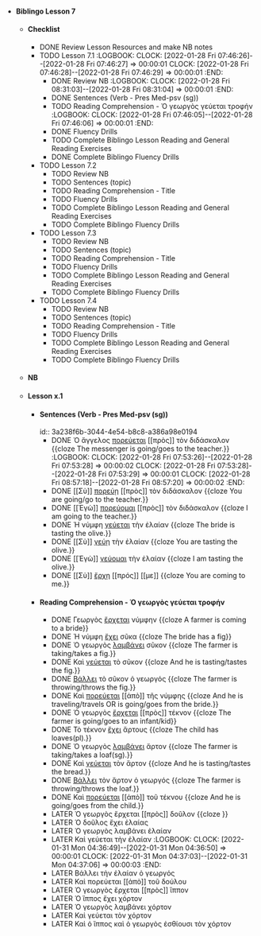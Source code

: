 - #### Biblingo Lesson 7
	- #### Checklist
		- DONE Review Lesson Resources and make NB notes
		- TODO Lesson 7.1
		  :LOGBOOK:
		  CLOCK: [2022-01-28 Fri 07:46:26]--[2022-01-28 Fri 07:46:27] =>  00:00:01
		  CLOCK: [2022-01-28 Fri 07:46:28]--[2022-01-28 Fri 07:46:29] =>  00:00:01
		  :END:
			- DONE Review NB
			  :LOGBOOK:
			  CLOCK: [2022-01-28 Fri 08:31:03]--[2022-01-28 Fri 08:31:04] =>  00:00:01
			  :END:
			- DONE Sentences (Verb - Pres Med-psv (sg))
			- TODO Reading Comprehension - Ὁ γεωργὸς γεύεται τροφήν
			  :LOGBOOK:
			  CLOCK: [2022-01-28 Fri 07:46:05]--[2022-01-28 Fri 07:46:06] =>  00:00:01
			  :END:
			- DONE Fluency Drills
			- TODO Complete Biblingo Lesson Reading and General Reading Exercises
			- DONE Complete Biblingo Fluency Drills
		- TODO Lesson 7.2
			- TODO Review NB
			- TODO Sentences (topic)
			- TODO Reading Comprehension - Title
			- TODO Fluency Drills
			- TODO Complete Biblingo Lesson Reading and General Reading Exercises
			- TODO Complete Biblingo Fluency Drills
		- TODO Lesson 7.3
			- TODO Review NB
			- TODO Sentences (topic)
			- TODO Reading Comprehension - Title
			- TODO Fluency Drills
			- TODO Complete Biblingo Lesson Reading and General Reading Exercises
			- TODO Complete Biblingo Fluency Drills
		- TODO Lesson 7.4
			- TODO Review NB
			- TODO Sentences (topic)
			- TODO Reading Comprehension - Title
			- TODO Fluency Drills
			- TODO Complete Biblingo Lesson Reading and General Reading Exercises
			- TODO Complete Biblingo Fluency Drills
	- #### NB
	- #### Lesson x.1
		- #### Sentences (Verb - Pres Med-psv (sg))
		  id:: 3a238f6b-3044-4e54-b8c8-a386a98e0194
			- DONE Ὁ ἄγγελος [πορεύεται]([[Pres-MidPas-Ind]]) [[πρὸς]] τὸν διδάσκαλον {{cloze The messenger is going/goes to the teacher.}}
			  :LOGBOOK:
			  CLOCK: [2022-01-28 Fri 07:53:26]--[2022-01-28 Fri 07:53:28] =>  00:00:02
			  CLOCK: [2022-01-28 Fri 07:53:28]--[2022-01-28 Fri 07:53:29] =>  00:00:01
			  CLOCK: [2022-01-28 Fri 08:57:18]--[2022-01-28 Fri 08:57:20] =>  00:00:02
			  :END:
			- DONE [[Σὺ]] [πορεύῃ]([[Pres-MidPas-Ind]]) [[πρὸς]] τὸν διδάσκαλον {{cloze You are going/go to the teacher.}}
			- DONE [[Ἐγὼ]] [πορεύομαι]([[Pres-MidPas-Ind]]) [[πρὸς]] τὸν διδάσκαλον {{cloze I am going to the teacher.}}
			- DONE Ἡ νύμφη [γεύεται]([[Pres-MidPas-Ind]]) τὴν ἐλαίαν {{cloze The bride is tasting the olive.}}
			- DONE [[Σὺ]] [γεύῃ]([[Pres-MidPas-Ind]]) τὴν ἐλαίαν {{cloze You are tasting the olive.}}
			- DONE [[Ἐγὼ]] [γεύομαι]([[Pres-MidPas-Ind]]) τὴν ἐλαίαν {{cloze I am tasting the olive.}}
			- DONE [[Σὺ]] [ἔρχῃ]([[Pres-MidPas-Ind]]) [[πρός]] [[με]] {{cloze You are coming to me.}}
		- #### Reading Comprehension - Ὁ γεωργὸς γεύεται τροφήν
			- DONE Γεωργὸς [ἔρχεται]([[Pres-MidPas-Ind]]) νύμφην {{cloze A farmer is coming to a bride}}
			- DONE Ἡ νύμφη [ἔχει]([[Pres-Act-Ind]]) σῦκα {{cloze The bride has a fig}}
			- DONE Ὁ γεωργὸς [λαμβάνει]([[Pres-Act-Ind]]) σῦκον {{cloze The farmer is taking/takes a fig.}}
			- DONE Καὶ [γεύεται]([[Pres-MidPas-Ind]]) τὸ σῦκον {{cloze And he is tasting/tastes the fig.}}
			- DONE [Βάλλει]([[Pres-Act-Ind]]) τὸ σῦκον ὁ γεωργός {{cloze The farmer is throwing/throws the fig.}}
			- DONE Καὶ [πορεύεται]([[Pres-MidPas-Ind]]) [[ἀπὸ]] τῆς νύμφης {{cloze And he is traveling/travels OR is going/goes from the bride.}}
			- DONE Ὁ γεωργὸς [ἔρχεται]([[Pres-MidPas-Ind]]) [[πρὸς]] τέκνον {{cloze The farmer is going/goes to an infant/kid}}
			- DONE Τὸ τέκνον [ἔχει]([[Pres-Act-Ind]]) ἄρτους {{cloze The child has loaves(pl).}}
			- DONE Ὁ γεωργὸς [λαμβάνει]([[Pres-Act-Ind]]) ἄρτον {{cloze The farmer is taking/takes a loaf(sg).}}
			- DONE Καὶ [γεύεται]([[Pres-MidPas-Ind]]) τὸν ἄρτον {{cloze And he is tasting/tastes the bread.}}
			- DONE [Βάλλει]([[Pres-Act-Ind]]) τὸν ἄρτον ὁ γεωργός {{cloze The farmer is throwing/throws the loaf.}}
			- DONE Καὶ [πορεύεται]([[Pres-MidPas-Ind]]) [[ἀπὸ]] τοῦ τέκνου {{cloze And he is going/goes from the child.}}
			- LATER Ὁ γεωργὸς ἔρχεται [[πρὸς]] δοῦλον {{cloze }}
			- LATER Ὁ δοῦλος ἔχει ἐλαίας
			- LATER Ὁ γεωργὸς λαμβάνει ἐλαίαν
			- LATER Καὶ γεύεται τὴν ἐλαίαν
			  :LOGBOOK:
			  CLOCK: [2022-01-31 Mon 04:36:49]--[2022-01-31 Mon 04:36:50] =>  00:00:01
			  CLOCK: [2022-01-31 Mon 04:37:03]--[2022-01-31 Mon 04:37:06] =>  00:00:03
			  :END:
			- LATER Βάλλει τὴν ἐλαίαν ὁ γεωργός
			- LATER Καὶ πορεύεται [[ἀπὸ]] τοῦ δούλου
			- LATER Ὁ γεωργὸς ἔρχεται [[πρὸς]] ἵππον
			- LATER Ὁ ἵππος ἔχει χόρτον
			- LATER Ὁ γεωργὸς λαμβάνει χόρτον
			- LATER Καὶ γεύεται τὸν χόρτον
			- LATER Καὶ ὁ ἵππος καὶ ὁ γεωργὸς ἐσθίουσι τὸν χόρτον